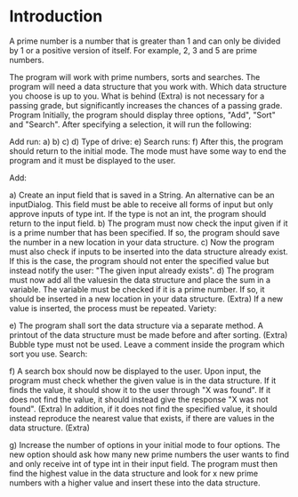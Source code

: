 # Introduction
A prime number is a number that is greater than 1 and can only be divided by 1 or a positive version of itself. For example, 2, 3 and 5 are prime numbers.

The program will work with prime numbers, sorts and searches.
The program will need a data structure that you work with. Which data structure you choose is up to you.
What is behind (Extra) is not necessary for a passing grade, but significantly increases the chances of a passing grade.
Program
Initially, the program should display three options, "Add", "Sort" and "Search". After specifying a selection, it will run the following:

Add run: a) b) c) d)
Type of drive: e)
Search runs: f)
After this, the program should return to the initial mode. The mode must have some way to end the program and it must be displayed to the user.

Add:

a) Create an input field that is saved in a String. An alternative can be an inputDialog. This field must be able to receive all forms of input but only approve inputs of type int. If the type is not an int, the program should return to the input field.
b) The program must now check the input given if it is a prime number that has been specified. If so, the program should save the number in a new location in your data structure.
c) Now the program must also check if inputs to be inserted into the data structure already exist. If this is the case, the program should not enter the specified value but instead notify the user: "The given input already exists".
d) The program must now add all the values ​​in the data structure and place the sum in a variable. The variable must be checked if it is a prime number. If so, it should be inserted in a new location in your data structure. (Extra) If a new value is inserted, the process must be repeated.
Variety:

e) The program shall sort the data structure via a separate method. A printout of the data structure must be made before and after sorting. (Extra) Bubble type must not be used. Leave a comment inside the program which sort you use.
Search:

f) A search box should now be displayed to the user. Upon input, the program must check whether the given value is in the data structure. If it finds the value, it should show it to the user through "X was found". If it does not find the value, it should instead give the response "X was not found". (Extra) In addition, if it does not find the specified value, it should instead reproduce the nearest value that exists, if there are values ​​in the data structure.
(Extra)

g) Increase the number of options in your initial mode to four options. The new option should ask how many new prime numbers the user wants to find and only receive int of type int in their input field. The program must then find the highest value in the data structure and look for x new prime numbers with a higher value and insert these into the data structure.


